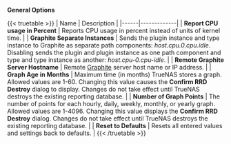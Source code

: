 **General Options**

{{< truetable >}}
| Name | Description |
|------|-------------|
| **Report CPU usage in Percent** | Reports CPU usage in percent instead of units of kernel time. |
| **Graphite Separate Instances** | Sends the plugin instance and type instance to Graphite as separate path components: *host.cpu.0.cpu.idle*. Disabling sends the plugin and plugin instance as one path component and type and type instance as another: *host.cpu-0.cpu-idle*. |
| **Remote Graphite Server Hostname** | Remote [Graphite](https://graphiteapp.org/) server host name or IP address. |
| **Graph Age in Months** | Maximum time (in months) TrueNAS stores a graph. Allowed values are 1-60. Changing this value causes the **Confirm RRD Destroy** dialog to display. Changes do not take effect until TrueNAS destroys the existing reporting database. |
| **Number of Graph Points** | The number of points for each hourly, daily, weekly, monthly, or yearly graph. Allowed values are 1-4096. Changing this value displays the **Confirm RRD Destroy** dialog. Changes do not take effect until TrueNAS destroys the existing reporting database. |
| **Reset to Defaults** | Resets all entered values and settings back to defaults. |
{{< /truetable >}}
